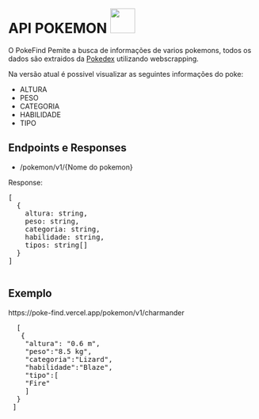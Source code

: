 <h1> API POKEMON <img src="https://imagensemoldes.com.br/wp-content/uploads/2020/04/Pokebola-Pok%C3%A9mon-PNG-1024x1022.png" width="50px" /> </h1>

</p> O PokeFind Pemite a busca de informações de varios pokemons, todos os dados são extraidos da <a href="https://www.pokemon.com/br/pokedex/">Pokedex</a> utilizando webscrapping.

</p> Na versão atual é possivel visualizar as seguintes informações do poke:</p>
<ul>
  <li>ALTURA</li>
  <li>PESO</li>
  <li>CATEGORIA</li>
  <li>HABILIDADE</li>
  <li>TIPO</li>
</ul>

<h2>Endpoints e Responses</h2>
<ul>
  <li>/pokemon/v1/{Nome do pokemon}</li>
</ul>

 <p>Response:</p>
 <pre>
[
  {
    altura: string,
    peso: string,
    categoria: string,
    habilidade: string,
    tipos: string[]
  }
]
 </pre>
 
 <h2>Exemplo</h2>
 <p>https://poke-find.vercel.app/pokemon/v1/charmander<p>
  <pre>
  [
   {
    "altura": "0.6 m",
    "peso":"8.5 kg",
    "categoria":"Lizard",
    "habilidade":"Blaze",
    "tipo":[
    "Fire"
    ]
  }
 ]
  </pre>
 
